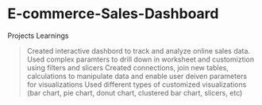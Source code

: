 # E-commerce-Sales-Dashboard
Projects Learnings
> Created interactive dashbord to track and analyze online sales data.
> Used complex paramters to drill down in worksheet and customiztion using filters and slicers
> Created connections, join new tables, calculations to manipulate data and enable user deiven parameters for visualizations
> Used different types of customized visualizations (bar chart, pie chart, donut chart, clustered bar chart,  slicers, etc)
